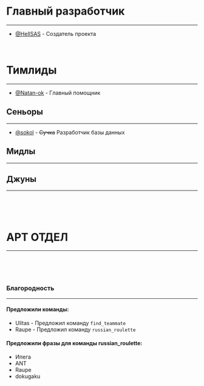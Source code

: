 # Главный разработчик 
---
- [@HellSAS](https://github.com/HellSAS) - Создатель проекта

</br>

# Тимлиды
---
- [@Natan-ok](https://github.com/Natan-ok) - Главный помощник

## Сеньоры 
---
- [@sokol](https://github.com/ssokkol) - ~~Сучка~~ Разработчик базы данных 
## Мидлы
---
## Джуны
---

</br>
</br>
</br>

# АРТ ОТДЕЛ 
---

</br>
</br>
</br>

### Благородность
---
#### Предложили команды:
- Ulitas - Предложил команду `find_teammate`
- Raupe - Предложил команду `russian_roulette`

#### Предложили фразы для команды **russian_roulette**:
- Ипега
- ANT
- Raupe
- dokugaku